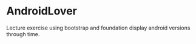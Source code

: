 # AndroidLover

Lecture exercise using bootstrap and foundation display android versions through time. 

